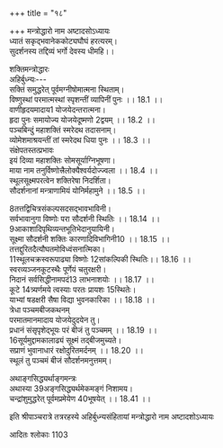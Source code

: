 +++
title = "१८"

+++
मन्त्रोद्धारो नाम अष्टादसोऽध्यायः  
ध्यातं सकृद्भवानेककोट्यघौघं हरत्यरम्।  
सुदर्शनस्य तद्दिव्यं भर्गो देवस्य धीमहि।।  
  
शक्तिमन्त्रोद्धारः  
अहिर्बुध्न्यः---  
सक्तिं समुद्धरेत् पूर्वमग्नीषोमात्मना स्थिताम्।  
विष्णुस्थां परमात्मस्थां स्पृशन्तीं व्यापिनीं पुनः ।। 18.1 ।।  
वाणीहृदयमादाय1 योजयेदन्तरात्मना।  
हृदा पुनः समायोज्य योजयेदूष्मणो 2द्वयम् ।। 18.2 ।।  
पञ्चबिन्दुं महाशक्तिं स्मरेदथ तदासनाम्।  
व्योमेशमाश्रयन्तीं तां स्मरेदथ धिया पुनः ।। 18.3 ।।  
संक्षेपतस्तत्प्रभावः  
इयं दिव्या महाशक्तिः सोमसूर्याग्निभूषणा।  
माया नाम तनुर्विष्णोत्त्रैलोक्यैश्वर्यदोज्ज्वला ।। 18.4 ।।  
स्थूलसूक्ष्मपरत्वेन शक्तिरेषा निदर्शिता।  
सौदर्शनानां मन्त्राणामियं योनिर्महामुने ।। 18.5 ।।  

[^1]: माधाय D  

[^2]: यमः D  
विष्णुसंकल्परूपाणां ये चान्ये वैष्णवा भुवि।  
इयं सा परमा शक्तिरहंतेयं हरेः परा ।। 18.6 ।।  
विचित्रानेकशब्दार्थतत्तत्संकल्पकोरका।  
युग्मान्तैरादिभिः षड्भिराद्यन्तस्वरषट्कयोः ।। 18.7 ।।  
अङ्गक्लृप्तिः समुद्दिष्टा शक्त्या मेलितया स्वया।  
सुदर्शनदशाक्षरमन्त्रोद्धारः  
मनसाभ्यस्य तां शक्तिं संतोषावधि वैष्णवीम् ।। 18.8 ।।  
समुद्धरेन्महामन्त्रं सोदर्शनमनन्यधीः।  
अमृतं शक्तिहृद्भूतमप्रमेयेन 3वर्णयेत् ।। 18.9 ।।  
दिव्यं तदन्तरात्मानं परमात्मानमञ्जसा।  
योजयेत् प्रथमेनैव तत्स्थां तृप्तिं तु केवलाम् ।। 18.10 ।।  
केवलं तत्स्थितं सोमं 4तत्स्थितं च स्मरेत् सुधीः।  
अशेषभुवनाधारं 5तत्स्थमानन्दमेव च ।। 18.11 ।।  
4कालपावकमादाय दुष्टपापेन्धनानलम्।  
योजयेद् व्यापकेनैव नानाविधविभाविना ।। 18.12 ।।  
संक्षेपतस्तत्प्रभाववार्णनम्  
7दशाक्षरी महाविद्या शक्तिः सौदर्शनी त्वियम्।  
स्थूलसूक्ष्मपराकारा विष्णुसंकल्परूपिणी ।। 18.13 ।।  

[^3]: कल्पयेत् E  

[^4]: तत्तत्स्थानं B.C  

[^5]: तत्समानन्द D  

[^6]: कालप्रापक D  

[^7]: दशाक्षरा D  
  
8तत्तद्विचित्रसंकल्पसदसद्भावभाविनी।  
सर्वभावानुगा विष्णोः परा सौदर्शनी स्थितिः ।। 18.14 ।।  
9आकाशादिपृथिव्यन्तभूतिभेदानुयायिनी।  
सूक्ष्मा सौदर्शनी शक्तिः कारणादिविभागिनी10 ।। 18.15 ।।  
तत्तद्दुरितदैत्यौघतमोविध्वंसनात्मिका।  
11स्थूलचक्रस्वरूपाढ्या विष्णोः 12सांकल्पिकी स्थितिः।। 18.16 ।।  
स्वरव्यञ्जनकूटस्थैः पूर्णेयं चतुरक्षरी।  
निदानं सर्वसिद्धीनामपदं13 लाभनाशयोः ।। 18.17 ।।  
कूटे 14त्र्यर्णमये त्वस्याः परतः प्रायशः 15स्थितेः।  
याभ्यां षडक्षरी सैषा विद्या भुवनकारिका ।। 18.18 ।।  
त्रेधा पञ्चमबीजकथनम्  
परमातमानमादाय योजयेदुदयेन तु।  
प्रधानं संसृपृशेद्भूयः परं बीजं तु पञ्चमम् ।। 18.19 ।।  
16सूर्यमुद्दामकालाढ्यं सूक्ष्मं तद्बीजमुच्यते।  
सप्राणं भुवानाधारं रक्षोदुरितमर्दनम् ।। 18.20 ।।  
स्थूलं तु पञ्चमं बीजं सौदर्शनमनुत्तमम्।  

[^8]: तत्तद्विचित्रसंकल्पा D  

[^9]: आगमादि D  

[^10]: विभाविनी A B C E F J  

[^11]: स्थूला D  

[^12]: संकल्पसंस्थितिः A B C J  

[^13]: स्वपदाम् B C; आपदाम् E  

[^14]: त्वर्णमये D  

[^15]: स्थितः A B C F; स्थितिः E  

[^16]: सार A B C E F J  
त्रेधा षष्ठवीजकथनम्  
यत्तत् सांकर्षणं घोरं लाङ्गलं परमायुधम् ।। 18.21 ।।  
योजयेदप्रमेयेण चन्द्रिकाकेवलेन च।  
परं तत् परमं षष्ठं दीप्तिशालि सुदर्शने ।। 18.22 ।।  
सर्वशास्त्रार्थकूटस्थमिति17 तेजोऽप्रमेयकम्।  
षष्ठे 18परा स्थितिर्बीजे सेयं नारद दर्शिता ।। 18.23 ।।  
तत् फुल्लनयनाकारं फुल्लैर्यन्नयनैर्वृतम्19।  
प्रथितं प्रथमाक्रान्तं विश्वाप्ययकृदुज्ज्वलम् ।। 18.24 ।।  
सूक्ष्मं षष्ठं समुद्दिष्टं बीजं सौदर्शनं परम्।  
यस्मान्नयति सन्मार्गं 20छित्त्वाघं बाह्यमान्तरम् ।। 18.25 ।।  
प्रथते च मुहुर्वृद्ध्या विश्वमाप्याययत्यपि।  
इयं ते मध्यमावस्था सूक्ष्मा षष्ठी प्रदर्शिता ।। 18.26 ।।  
21श्वेताख्या व्यापकाक्रान्ता आह्लादेन तु केवलम्।  
षष्ठी स्थूला समुद्दिष्टा विधा नारद ते मुने ।। 18.27 ।।  
स्थाणुं छित्त्वा यथा दग्ध्वा 22पूर्वं केदारकारकः।  
23फलप्रापणबीजानि प्रथयित्वा च वारिणा ।। 18.28 ।।  
आप्याय्य शान्तसंतापो व्याप्नुवन् विविधं फलम्।  
आह्लादं लभतेऽतीव सेयं षष्ठीं परा मुने ।। 18.29 ।।  

[^17]: मति D E J  

[^18]: वरा A B C D  

[^19]: उन्नयनैर्वृतम् B C  

[^20]: नित्वाघम् D  

[^21]: श्वेताख्यो व्यापकाक्रान्त आह्लादेन च केवलम् D  

[^22]: पुरा A B C J  

[^23]: फलप्रमाण A B C E J  
इति ते दर्शिता शश्वच्छक्तिः सा षोडशाक्षरी।  
सुदर्शनगायत्री  
स्वशक्त्या तु समाक्रान्ता गायत्री सेयमीरिता ।। 18.30 ।।  
पुनः शक्तिमन्त्रवैभवः  
एषा सौदर्शनी शक्तिर्भवबीजक्षयंकरी।  
24जप्तार्चिता हुता ध्याता तारयत्येव साधकम् ।। 18.31 ।।  
अस्याः प्रातिस्विकं बीजं चतुर्थं कूटमुत्तमम्।  
25स्मृता प्रातिस्विकी शक्तिस्तृप्तिः26 सोमामृतात्मिका।। 18.32 ।।  
शक्तिमन्त्रस्य प्रथमद्वितीयाक्षराभ्यां पुरुषसूक्तश्रीसूक्तयोराविर्भावः  
अक्षरादादिमादस्याः सूक्तं पौरुषमुद्गतम्।  
द्वितीयाक्षरसंभूतं श्रीसूक्तं नाम यन्मुने ।। 18.33 ।।  
संक्षेपतो मन्त्रार्थवर्णनम्  
27सहयोर्यत् स्मृतं ज्ञानं तत् सहस्रारमुच्यते।  
सहो बलं समाख्यातं तत् स्रवत्यखिलेन यत् ।। 18.34 ।।  
तत् सहस्रं समाख्यातमनन्तं28 प्राणनं च तत्।  
29अरं ज्ञानं समाख्यातं नित्यशुद्धं निरञ्जनम् ।। 18.35 ।।  

[^24]: जप्तार्चितहुतध्याता D  

[^25]: C omits the portion from here up to the end of the chapter  

[^26]: तृप्तिसोमा D  

[^27]: सहसोः A.J; महसोः B.  

[^28]: मनन्तप्राणिगं D.  

[^29]: आरं D.  
ज्ञानक्रियात्मिका 30शक्तिरिति सौदर्शनी कला।  
संप्राप्योदयमुद्दामं भुवनस्य कृते स्वयम् ।। 18.36 ।।  
प्राणसूर्यात्मिका भूत्वा परमात्मस्वरूपिणी।  
निहत्य दुरितं 31शश्वद्विश्वमाप्याययन्त्यपि32 ।। 18.37 ।।  
33स्वेता प्रसन्नभूयिष्ठा स्वयमानन्दते मुहुः।  
34संहृतैर्विगृहीतैश्च वाक्यैर्वर्णैः पदैरपि ।। 18.38 ।।  
लेशतोऽर्थगतिः प्रोक्ता 35विस्तृत्या नैव शक्यते।  
सुदर्शनसप्ताक्षरी  
प्रणवेन समाक्रान्ता सेयं सप्ताक्षरी 36स्मृता ।। 18.39 ।।  
सुदर्शनाष्टाक्षरी  
37स्वशक्त्या च समाक्रान्ता सेयमष्टाक्षरी स्मृता।  
सुदर्शननवाक्षरी  
श्रिया समेता भूयोऽपि स्मृता सैषा 38नवाक्षरी ।। 18.40 ।।  
  
अथाङ्गसिद्ध्यर्थाङ्गमन्त्रः  
अथास्या 39अङ्गसिद्ध्यर्थमेकमङ्गं निशामय।  
चन्द्रांशुमुद्धरेत् पूर्वमप्रमेयेण 40भूषयेत् ।। 18.41 ।।  

[^30]: शक्तिरतः सौदर्शनी परा D  

[^31]: विश्वं विश्व D  

[^32]: यत्यपि A B E F G  

[^33]: श्वते A B E F  

[^34]: संहतैः D  

[^35]: विस्तृत्याम् D  

[^36]: वरा D  

[^37]: D omits this line  

[^38]: नवाक्षरा A B  

[^39]: अङ्गशुद्ध्यर्थम् E F  

[^40]: भूषितम् D  
अशेषभुवनाधारं परप्रकृतिसंयुतम्।  
आनन्देन समाक्रान्तं द्वितीयं कूटमुद्धरेत् ।। 18.42 ।।  
चतुर्गतिमथादाय ह्यप्रमेयेण भूषयेत्।  
ततोऽमृतमुपादायाप्यमृताधारभूषितम्।। 18.43 ।।  
आनन्दयोजितं 41पश्चात् परमात्मानमुद्धरेत्।  
आनन्दपूरितः42 सोऽयं मन्त्रः सर्वाङ्गमन्त्रराट् ।। 18.44 ।।  
अतिचञ्चलदीप्ताग्निः फुल्लत्कमलसंनिभः।  
सूर्यानलसहस्राभ आदिदेवसमद्युतिः ।। 18.45 ।।  
नित्यतृप्तश्च मन्त्रात्मा 43सूक्ष्मावस्थ उदाहृतः।  
44करालाकारवर्णाभा स्फुरच्चक्रायुतान्विता45 ।। 18.46 ।।  
निहत्य दुरितं सर्वं प्राणेन स्वेन तेजसा।  
46सोमसूर्यात्मिका भूत्वा गोपायति जगत्त्रयम् ।। 18.47 ।।  
इति स्थूला गतिर्दिव्या चक्रमन्त्रस्य दर्शिता।  
47इदं नानाविधैर्बीजैर्हृदयाद्यङ्गसंततौ।  
योजयेच्चक्रमन्त्रं तु 48यथा तन्मे निशामय ।। 18.48 ।।  
  
इति श्रीपाञ्चरात्रे तत्ररहस्ये अहिर्बुध्न्यसंहितायां मन्त्रोद्धारो नाम अष्टादशोऽध्यायः  
  
आदितः श्लोकाः 1103  
  

[^41]: कृत्वा D  

[^42]: पूरितम् D  

[^43]: सूक्ष्मावस्था उदाहृता E J  

[^44]: करालकालवह्न्यायम् D  

[^45]: आयुधान्वितम् D E  

[^46]: सोमः सोम्यात्मना D  

[^47]: युक्तं D  

[^48]: यथावन्मे B E F